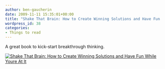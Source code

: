 ```yaml
---
author: ben-gaucherin
date: 2009-11-11 15:35:01+00:00
title: "Shake That Brain: How to Create Winning Solutions and Have Fun While You're At It"
wordpress_id: 38
categories:
- Things to read
---
```


A great book to kick-start breakthrough thinking.

[![Shake That Brain: How to Create Winning Solutions and Have Fun While Youre At It](http://ecx.images-amazon.com/images/I/41CBY08529L._BO2,204,203,200_PIsitb-sticker-arrow-click,TopRight,35,-76_AA240_SH20_OU01_.jpg)](http://www.amazon.com/Shake-That-Brain-Winning-Solutions/dp/0471742104/ref=sr_1_1?ie=UTF8&s=books&qid=1257953534&sr=1-1)
